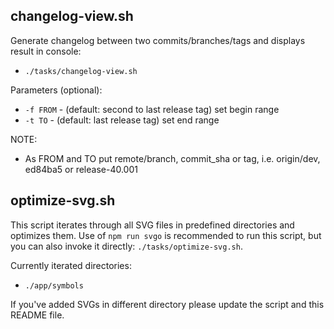 ## changelog-view.sh
Generate changelog between two commits/branches/tags and displays result in console:

* `./tasks/changelog-view.sh`

Parameters (optional):
* `-f FROM` - (default: second to last release tag) set begin range
* `-t TO` - (default: last release tag) set end range

NOTE:
* As FROM and TO put remote/branch, commit_sha or tag, i.e. origin/dev, ed84ba5 or release-40.001

## optimize-svg.sh
This script iterates through all SVG files in predefined directories and optimizes them.
Use of `npm run svgo` is recommended to run this script, but you can also invoke it directly: `./tasks/optimize-svg.sh`.

Currently iterated directories:
* `./app/symbols`

If you've added SVGs in different directory please update the script and this README file.
